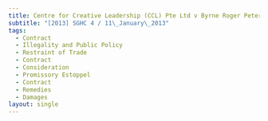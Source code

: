 ```yaml
---
title: Centre for Creative Leadership (CCL) Pte Ltd v Byrne Roger Peter and others
subtitle: "[2013] SGHC 4 / 11\_January\_2013"
tags:
  - Contract
  - Illegality and Public Policy
  - Restraint of Trade
  - Contract
  - Consideration
  - Promissory Estoppel
  - Contract
  - Remedies
  - Damages
layout: single
---
```


